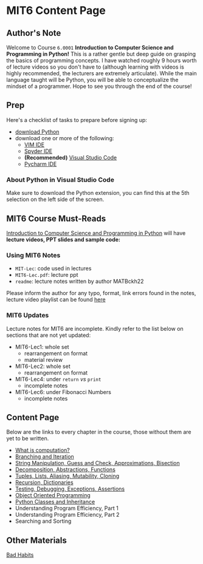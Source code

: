 # MIT6 Content Page

## Author's Note

Welcome to Course `6.0001` **Introduction to Computer Science and Programming in Python!** This is a rather gentle but deep guide on grasping the basics of programming concepts. I have watched roughly 9 hours worth of lecture videos so you don't have to (although learning with videos is highly recommended, the lecturers are extremely articulate). While the main language taught will be Python, you will be able to conceptualize the mindset of a programmer. Hope to see you through the end of the course!

## Prep

Here's a checklist of tasks to prepare before signing up:
- [download Python](https://www.python.org/downloads/)
- download one or more of the following:
    - [VIM IDE](https://realpython.com/vim-and-python-a-match-made-in-heaven/)
    - [Spyder IDE](https://www.spyder-ide.org/)
    - **(Recommended)** [Visual Studio Code](https://code.visualstudio.com/)
    - [Pycharm IDE](https://www.jetbrains.com/pycharm/download/#section=windows)

### About Python in Visual Studio Code

Make sure to download the Python extension, you can find this at the 5th selection on the left side of the screen.

## MIT6 Course Must-Reads

[Introduction to Computer Science and Programming in Python](https://ocw.mit.edu/courses/6-0001-introduction-to-computer-science-and-programming-in-python-fall-2016/pages/syllabus/) will have **lecture videos, PPT slides and sample code:**

### Using MIT6 Notes

- `MIT-Lec`: code used in lectures
- `MIT6-Lec.pdf`: lecture ppt 
- `readme`: lecture notes written by author MATBckh22

Please inform the author for any typo, format, link errors found in the notes, lecture video playlist can be found [here](https://youtu.be/nykOeWgQcHM)

### MIT6 Updates

Lecture notes for MIT6 are incomplete. Kindly refer to the list below on sections that are not yet updated:

- MIT6-Lec1: whole set
    - rearrangement on format
    - material review
- MIT6-Lec2: whole set
    - rearrangement on format
- MIT6-Lec4: under `return` *vs* `print`
    - incomplete notes
- MIT6-Lec6: under Fibonacci Numbers
    - incomplete notes

## Content Page

Below are the links to every chapter in the course, those without them are yet to be written.


- [What is computation?](https://github.com/MATBckh22/MATB-STUDIOS/blob/c3311da71c1582ffd0bf83085830c8319c34b8ae/README.md)
- [Branching and Iteration](https://github.com/MATBckh22/MATB-STUDIOS/blob/3dee4b9c59c54153130c057da7dd7fe06c6528e1/README.md)
- [String Manipulation, Guess and Check, Approximations, Bisection](https://github.com/MATBckh22/MATB-STUDIOS/blob/1c7cfc482be1f81ece4a1ded6c173ec0e4b97a25/README.md)
- [Decomposition, Abstractions, Functions](https://github.com/MATBckh22/MATB-STUDIOS/blob/8c8ead004ffefed35caa015db795d7d0d9c9d32b/README.md)
- [Tuples, Lists, Aliasing, Mutability, Cloning](https://github.com/MATBckh22/MATB-STUDIOS/blob/56bafed71a54515832e75bc8493cbca26d90a571/README.md)
- [Recursion, Dictionaries](https://github.com/MATBckh22/MATB-STUDIOS/blob/94f9841ca073f018b7bcdf7575cc6bf4679da3a6/README.md)
- [Testing, Debugging, Exceptions, Assertions](https://github.com/MATBckh22/MATB-STUDIOS/blob/6fd86145712d3cb319b45945a54fddb102666d86/README.md)
- [Object Oriented Programming](https://github.com/MATBckh22/MATB-STUDIOS/blob/8bd87bb90bf671e75a2fd06c8b4172966c9f024c/README.md)
- [Python Classes and Inheritance](https://github.com/MATBckh22/MATB-STUDIOS/blob/0b08fdd7444d3768d4dfcbc55d76868b5ec46a07/README.md)
- Understanding Program Efficiency, Part 1
- Understanding Program Efficiency, Part 2
- Searching and Sorting

## Other Materials
[Bad Habits](https://towardsdatascience.com/18-common-python-anti-patterns-i-wish-i-had-known-before-44d983805f0f)
